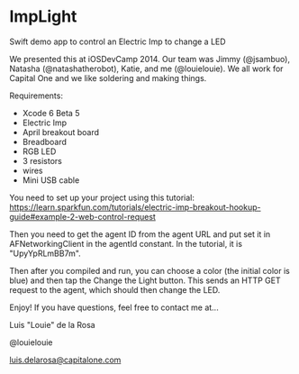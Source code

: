 ImpLight
========

Swift demo app to control an Electric Imp to change a LED

We presented this at iOSDevCamp 2014. Our team was Jimmy (@jsambuo), Natasha (@natashatherobot), Katie, and me (@louielouie). We all work for Capital One and we like soldering and making things.

Requirements:
* Xcode 6 Beta 5
* Electric Imp
* April breakout board
* Breadboard
* RGB LED
* 3 resistors
* wires
* Mini USB cable

You need to set up your project using this tutorial: https://learn.sparkfun.com/tutorials/electric-imp-breakout-hookup-guide#example-2-web-control-request

Then you need to get the agent ID from the agent URL and put set it in AFNetworkingClient in the agentId constant. In the tutorial, it is "UpyYpRLmBB7m".

Then after you compiled and run, you can choose a color (the initial color is blue) and then tap the Change the Light button. This sends an HTTP GET request to the agent, which should then change the LED.

Enjoy! If you have questions, feel free to contact me at...

Luis "Louie" de la Rosa

@louielouie

luis.delarosa@capitalone.com
